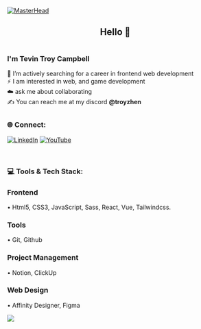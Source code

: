 <!-- banner -->
<!-- Mario -->
<!-- [![MasterHead](https://user-images.githubusercontent.com/74038190/225813708-98b745f2-7d22-48cf-9150-083f1b00d6c9.gif)](https://) -->

<!-- Star Passing -->
[![MasterHead](https://user-images.githubusercontent.com/74038190/238355349-7d484dc9-68a9-4ee6-a767-aea59035c12d.gif)](https://)

<h2 align="center">Hello 👋</h2>

# <h3>I'm Tevin Troy Campbell</h3>
🚀 I’m actively searching for a career in frontend web development<br>
⚡ I am interested in web, and game development<br>
☁️ ask me about collaborating<br>
✍️ You can reach me at my  discord <b>@troyzhen</b>


## <h3>🌐 Connect:</h3>
[![LinkedIn](https://img.shields.io/badge/LinkedIn-%230077B5.svg?logo=linkedin&logoColor=white)](https://linkedin.com/in/tevin-campbell-b1b404203)
[![YouTube](https://img.shields.io/badge/YouTube-%23FF0000.svg?logo=YouTube&logoColor=white)](https://youtube.com/@troyzhen)
<!-- [![Discord](https://img.shields.io/badge/Discord-%231B72BE.svg?logo=Discord&logoColor=white)](https://discord.gg/4a8vV8nC3z) -->
<br>
<h3>💻 Tools & Tech Stack:</h3>
<h3>Frontend</h3>
• Html5, CSS3, JavaScript, Sass, React, Vue, Tailwindcss.
<br>
<h3>Tools</h3>
• Git, Github
<br>
<h3>Project Management</h3>
• Notion, ClickUp
<br>
<h3>Web Design</h3>
• Affinity Designer, Figma
<br>

[![](https://visitcount.itsvg.in/api?id=Troyzhenny&icon=3&color=2)](https://visitcount.itsvg.in)
